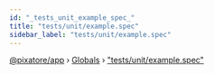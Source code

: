 ```yaml
---
id: "_tests_unit_example_spec_"
title: "tests/unit/example.spec"
sidebar_label: "tests/unit/example.spec"
---
```


[@pixatore/app](../index.md) › [Globals](../globals.md) › ["tests/unit/example.spec"](_tests_unit_example_spec_.md)


